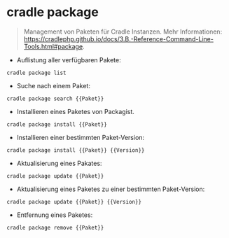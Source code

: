 # cradle package

> Management von Paketen für Cradle Instanzen.
> Mehr Informationen: <https://cradlephp.github.io/docs/3.B.-Reference-Command-Line-Tools.html#package>.

- Auflistung aller verfügbaren Pakete:

`cradle package list`

- Suche nach einem Paket:

`cradle package search {{Paket}}`

- Installieren eines Paketes von Packagist.

`cradle package install {{Paket}}`

- Installieren einer bestimmten Paket-Version:

`cradle package install {{Paket}} {{Version}}`

- Aktualisierung eines Pakates:

`cradle package update {{Paket}}`

- Aktualisierung eines Paketes zu einer bestimmten Paket-Version:

`cradle package update {{Paket}} {{Version}}`

- Entfernung eines Paketes:

`cradle package remove {{Paket}}`
